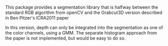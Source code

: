 This package provides a segmentation library that is halfway between the standard RGB algorithm from openCV and the Grabcut3D version described in Ben Pitzer's ICRA2011 paper 

In this version, depth can only be integrated into the segmentation as one of the color channels, using a GMM. The separate histogram approach from the paper is not implemented, but would be easy to do so.